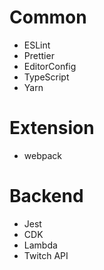 # Common

- ESLint
- Prettier
- EditorConfig
- TypeScript
- Yarn

# Extension

- webpack

# Backend

- Jest
- CDK
- Lambda
- Twitch API
